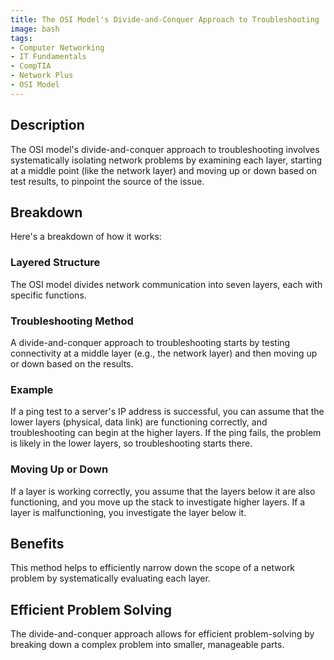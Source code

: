 ```yaml
---
title: The OSI Model's Divide-and-Conquer Approach to Troubleshooting
image: bash
tags:
- Computer Networking
- IT Fundamentals
- CompTIA
- Network Plus
- OSI Model
---
```

## Description

The OSI model's divide-and-conquer approach to troubleshooting involves systematically isolating network problems by examining each layer, starting at a middle point (like the network layer) and moving up or down based on test results, to pinpoint the source of the issue. 

## Breakdown

Here's a breakdown of how it works:

### Layered Structure

The OSI model divides network communication into seven layers, each with specific functions. 

### Troubleshooting Method

A divide-and-conquer approach to troubleshooting starts by testing connectivity at a middle layer (e.g., the network layer) and then moving up or down based on the results. 

### Example

If a ping test to a server's IP address is successful, you can assume that the lower layers (physical, data link) are functioning correctly, and troubleshooting can begin at the higher layers. If the ping fails, the problem is likely in the lower layers, so troubleshooting starts there. 

### Moving Up or Down

If a layer is working correctly, you assume that the layers below it are also functioning, and you move up the stack to investigate higher layers. If a layer is malfunctioning, you investigate the layer below it. 

## Benefits

This method helps to efficiently narrow down the scope of a network problem by systematically evaluating each layer. 

## Efficient Problem Solving

The divide-and-conquer approach allows for efficient problem-solving by breaking down a complex problem into smaller, manageable parts. 